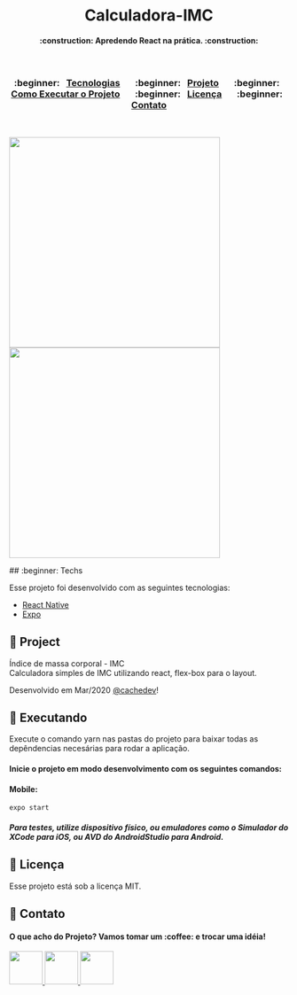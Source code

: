 <h1 align="center">
  Calculadora-IMC
</h1>

<h4 align="center">
  :construction: Apredendo React na prática. :construction:
</h4>

</br>
<h3 align="center">
  	:beginner:&nbsp;&nbsp;   
    <a href="#rocket-tecnologias"> Tecnologias</a>&nbsp;&nbsp;&nbsp;&nbsp;&nbsp;&nbsp;
  	:beginner:&nbsp;&nbsp;   
    <a href="#-projeto">Projeto</a>&nbsp;&nbsp;&nbsp;&nbsp;&nbsp;&nbsp;    
  	:beginner:&nbsp;&nbsp;   
    <a href="#-executando">Como Executar o Projeto</a>&nbsp;&nbsp;&nbsp;&nbsp;&nbsp;&nbsp;
  	:beginner:&nbsp;&nbsp;
    <a href="#memo-licença">Licença</a>&nbsp;&nbsp;&nbsp;&nbsp;&nbsp;&nbsp;
  	:beginner:&nbsp;&nbsp; 
    <a href="#phone-contato">Contato</a>
</h5>

 </br>
<p>
<img src="https://github.com/jhsonmac/CalculadoraIMC/blob/master/assets/img.jpeg?raw=true" width=380px />
<img src="https://github.com/jhsonmac/CalculadoraIMC/blob/master/assets/img2.jpeg?raw=true" width=380px />
</p>
## :beginner: Techs

Esse projeto foi desenvolvido com as seguintes tecnologias:

- [React Native](https://facebook.github.io/react-native/)
- [Expo](https://expo.io/)

## :beginner: Project

Índice de massa corporal - IMC </br>
Calculadora simples de IMC utilizando react, flex-box para o layout.

Desenvolvido em Mar/2020 <a href="https://www.instagram.com/cachedev">@cachedev</a>!


## :beginner: Executando

Execute o comando yarn nas pastas do projeto para baixar todas as depêndencias necesárias para rodar a aplicação.

<h4> Inicie o projeto em modo desenvolvimento com os seguintes comandos: </h4>

<h4> Mobile: </h4>

````
expo start
````

<h5> 
Para testes, utilize dispositivo físico, ou emuladores como o Simulador do XCode para iOS, ou AVD do AndroidStudio para Android. 
</h5>

## :beginner: Licença

Esse projeto está sob a licença MIT.


 ## :beginner: Contato 

 
 <h4>O que acho do Projeto? Vamos tomar um :coffee: e trocar uma idéia! </h4>
  
  
  <p>
    <a href="https://www.linkedin.com/in/jheisonmacielines/">
      <img src="https://github.com/jhsonmac/Template-README/blob/master/linkedin.png?raw=true" width=60 heigth=60/> 
    </a>
    <a href="https://api.whatsapp.com/send?phone=5562981240381&text=Olá,%20acabei%20de%20vir%20do%20seu%20repositorio%20no%20GitHub.%20Vamos%20conversar?">
      <img src="https://github.com/jhsonmac/Template-README/blob/master/whatsapp.png?raw=true" width=60 heigth=60/> 
    </a>
    <a href="https://www.instagram.com/jhson_mac/">
      <img src="https://github.com/jhsonmac/Template-README/blob/master/instagram.png?raw=true" width=60 heigth=60/> 
    </a>
  </p>
